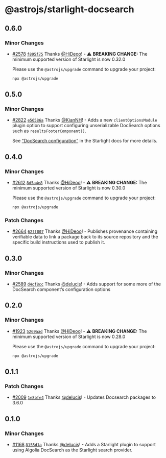 # @astrojs/starlight-docsearch

## 0.6.0

### Minor Changes

- [#2578](https://github.com/withastro/starlight/pull/2578) [`f895f75`](https://github.com/withastro/starlight/commit/f895f75b17f36c826cc871ba1826e5ae1dff44ca) Thanks [@HiDeoo](https://github.com/HiDeoo)! - ⚠️ **BREAKING CHANGE:** The minimum supported version of Starlight is now 0.32.0

  Please use the `@astrojs/upgrade` command to upgrade your project:

  ```sh
  npx @astrojs/upgrade
  ```

## 0.5.0

### Minor Changes

- [#2822](https://github.com/withastro/starlight/pull/2822) [`e56586a`](https://github.com/withastro/starlight/commit/e56586add37188b43f3f4c8c15883724fe8fdf87) Thanks [@KianNH](https://github.com/KianNH)! - Adds a new `clientOptionsModule` plugin option to support configuring unserializable DocSearch options such as `resultsFooterComponent()`.

  See [“DocSearch configuration”](https://starlight.astro.build/guides/site-search/#docsearch-configuration) in the Starlight docs for more details.

## 0.4.0

### Minor Changes

- [#2612](https://github.com/withastro/starlight/pull/2612) [`8d5a4e8`](https://github.com/withastro/starlight/commit/8d5a4e8000d9e3a4bb9ca8178767cf3d8bc48773) Thanks [@HiDeoo](https://github.com/HiDeoo)! - ⚠️ **BREAKING CHANGE:** The minimum supported version of Starlight is now 0.30.0

  Please use the `@astrojs/upgrade` command to upgrade your project:

  ```sh
  npx @astrojs/upgrade
  ```

### Patch Changes

- [#2664](https://github.com/withastro/starlight/pull/2664) [`62ff007`](https://github.com/withastro/starlight/commit/62ff0074d9a3f82e46f5c62db85c04d87ff5e931) Thanks [@HiDeoo](https://github.com/HiDeoo)! - Publishes provenance containing verifiable data to link a package back to its source repository and the specific build instructions used to publish it.

## 0.3.0

### Minor Changes

- [#2589](https://github.com/withastro/starlight/pull/2589) [`d4cf8cc`](https://github.com/withastro/starlight/commit/d4cf8cc5633dc87474f943657ec4846e821f7f5b) Thanks [@delucis](https://github.com/delucis)! - Adds support for some more of the DocSearch component’s configuration options

## 0.2.0

### Minor Changes

- [#1923](https://github.com/withastro/starlight/pull/1923) [`5269aad`](https://github.com/withastro/starlight/commit/5269aad928773ae08b35ba8e19c0f2832d0d2c89) Thanks [@HiDeoo](https://github.com/HiDeoo)! - ⚠️ **BREAKING CHANGE:** The minimum supported version of Starlight is now 0.28.0

  Please use the `@astrojs/upgrade` command to upgrade your project:

  ```sh
  npx @astrojs/upgrade
  ```

## 0.1.1

### Patch Changes

- [#2009](https://github.com/withastro/starlight/pull/2009) [`1e8bfe4`](https://github.com/withastro/starlight/commit/1e8bfe4b7bb8e958ce22e65c4719e7f281cd6e88) Thanks [@delucis](https://github.com/delucis)! - Updates Docsearch packages to 3.6.0

## 0.1.0

### Minor Changes

- [#1168](https://github.com/withastro/starlight/pull/1168) [`8155d1a`](https://github.com/withastro/starlight/commit/8155d1a27c5a783c0abdfb6ce1ec066c6926290d) Thanks [@delucis](https://github.com/delucis)! - Adds a Starlight plugin to support using Algolia DocSearch as the Starlight search provider.
